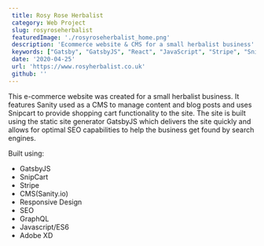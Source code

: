 ```yaml
---
 title: Rosy Rose Herbalist
 category: Web Project
 slug: rosyroseherbalist
 featuredImage: './rosyroseherbalist_home.png'
 description: 'Ecommerce website & CMS for a small herbalist business'
 keywords: ["Gatsby", "GatsbyJS", "React", "JavaScript", "Stripe", "Snipcart", "Sanity.io", "CMS", "Small Business Website"]
 date: '2020-04-25'
 url: 'https://www.rosyherbalist.co.uk'
 github: ''
---
```


This e-commerce website was created for a small herbalist business. 
It features Sanity used as a CMS to manage content and blog posts and uses Snipcart to provide shopping cart functionality to the site. 
The site is built using the static site generator GatsbyJS which delivers the site quickly and allows for optimal SEO capabilities to help the business get found by search engines.

Built using:

- GatsbyJS
- SnipCart
- Stripe
- CMS(Sanity.io)
- Responsive Design
- SEO
- GraphQL
- Javascript/ES6
- Adobe XD
